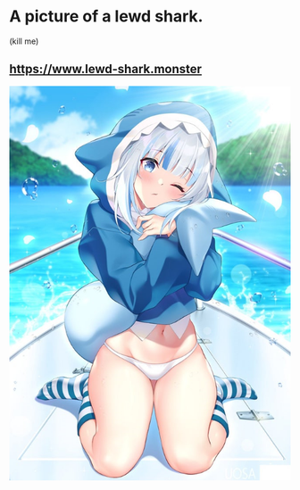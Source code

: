 # A picture of a lewd shark.
(kill me)
## https://www.lewd-shark.monster
<a href="https://www.lewd-shark.monster"><p align="center"><img src="./lewdshark.png"></p></a>
